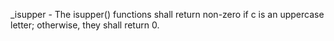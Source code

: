 _isupper - The isupper() functions shall return non-zero if
       c is an uppercase letter; otherwise, they shall return 0.


